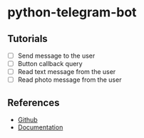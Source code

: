 # python-telegram-bot

## Tutorials
* [ ] Send message to the user
* [ ] Button callback query
* [ ] Read text message from the user
* [ ] Read photo message from the user

## References
* [Github](https://github.com/python-telegram-bot/python-telegram-bot)
* [Documentation](https://python-telegram-bot.readthedocs.io/en/latest/index.html)